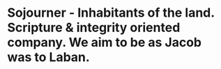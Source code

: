 # Sojourner - Inhabitants of the land. Scripture &amp; integrity oriented company. We aim to be as Jacob was to Laban.
